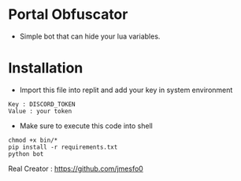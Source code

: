 # Portal Obfuscator
- Simple bot that can hide your lua variables.

# Installation
- Import this file into replit and add your key in system environment
```
Key : DISCORD_TOKEN
Value : your token
```
- Make sure to execute this code into shell
```
chmod +x bin/*
pip install -r requirements.txt
python bot
```

Real Creator : https://github.com/jmesfo0
